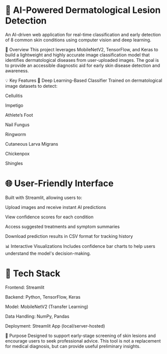 # 🧠 AI-Powered Dermatological Lesion Detection
An AI-driven web application for real-time classification and early detection of 8 common skin conditions using computer vision and deep learning.

🚀 Overview
This project leverages MobileNetV2, TensorFlow, and Keras to build a lightweight and highly accurate image classification model that identifies dermatological diseases from user-uploaded images. The goal is to provide an accessible diagnostic aid for early skin disease detection and awareness.

💡 Key Features
🔬 Deep Learning-Based Classifier
Trained on dermatological image datasets to detect:

Cellulitis

Impetigo

Athlete’s Foot

Nail Fungus

Ringworm

Cutaneous Larva Migrans

Chickenpox

Shingles

# 🌐 User-Friendly Interface
Built with Streamlit, allowing users to:

Upload images and receive instant AI predictions

View confidence scores for each condition

Access suggested treatments and symptom summaries

Download prediction results in CSV format for tracking history

📊 Interactive Visualizations
Includes confidence bar charts to help users understand the model's decision-making.

# 🧰 Tech Stack
Frontend: Streamlit

Backend: Python, TensorFlow, Keras

Model: MobileNetV2 (Transfer Learning)

Data Handling: NumPy, Pandas

Deployment: Streamlit App (local/server-hosted)

🎯 Purpose
Designed to support early-stage screening of skin lesions and encourage users to seek professional advice. This tool is not a replacement for medical diagnosis, but can provide useful preliminary insights.

